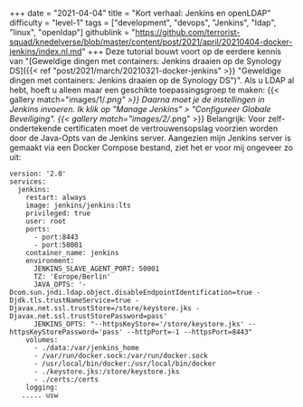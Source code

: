 +++
date = "2021-04-04"
title = "Kort verhaal: Jenkins en openLDAP"
difficulty = "level-1"
tags = ["development", "devops", "Jenkins", "ldap", "linux", "openldap"]
githublink = "https://github.com/terrorist-squad/knedelverse/blob/master/content/post/2021/april/20210404-docker-jenkins/index.nl.md"
+++
Deze tutorial bouwt voort op de eerdere kennis van "[Geweldige dingen met containers: Jenkins draaien op de Synology DS]({{< ref "post/2021/march/20210321-docker-jenkins" >}} "Geweldige dingen met containers: Jenkins draaien op de Synology DS")". Als u LDAP al hebt, hoeft u alleen maar een geschikte toepassingsgroep te maken:
{{< gallery match="images/1/*.png" >}}
Daarna moet je de instellingen in Jenkins invoeren. Ik klik op "Manage Jenkins" > "Configureer Globale Beveiliging".
{{< gallery match="images/2/*.png" >}}
Belangrijk: Voor zelf-ondertekende certificaten moet de vertrouwensopslag voorzien worden door de Java-Opts van de Jenkins server. Aangezien mijn Jenkins server is gemaakt via een Docker Compose bestand, ziet het er voor mij ongeveer zo uit:
```
version: '2.0'
services:
  jenkins:
    restart: always
    image: jenkins/jenkins:lts
    privileged: true
    user: root
    ports:
      - port:8443
      - port:50001
    container_name: jenkins
    environment:
      JENKINS_SLAVE_AGENT_PORT: 50001
      TZ: 'Europe/Berlin'
      JAVA_OPTS: '-Dcom.sun.jndi.ldap.object.disableEndpointIdentification=true -Djdk.tls.trustNameService=true -Djavax.net.ssl.trustStore=/store/keystore.jks -Djavax.net.ssl.trustStorePassword=pass'
      JENKINS_OPTS: "--httpsKeyStore='/store/keystore.jks' --httpsKeyStorePassword='pass' --httpPort=-1 --httpsPort=8443"
    volumes:
      - ./data:/var/jenkins_home
      - /var/run/docker.sock:/var/run/docker.sock
      - /usr/local/bin/docker:/usr/local/bin/docker
      - ./keystore.jks:/store/keystore.jks
      - ./certs:/certs
    logging:
   ..... usw

   ```